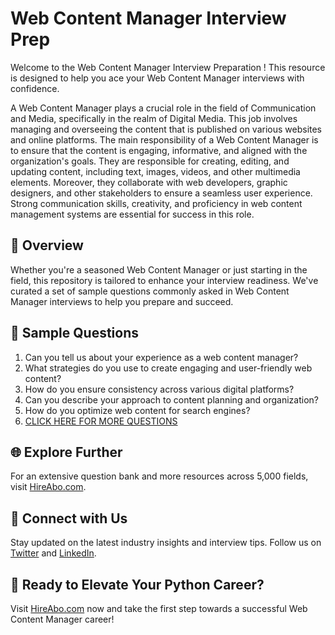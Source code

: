 # Web Content Manager Interview Prep

Welcome to the Web Content Manager Interview Preparation ! This resource is designed to help you ace your Web Content Manager interviews with confidence.

A Web Content Manager plays a crucial role in the field of Communication and Media, specifically in the realm of Digital Media. This job involves managing and overseeing the content that is published on various websites and online platforms. The main responsibility of a Web Content Manager is to ensure that the content is engaging, informative, and aligned with the organization's goals. They are responsible for creating, editing, and updating content, including text, images, videos, and other multimedia elements. Moreover, they collaborate with web developers, graphic designers, and other stakeholders to ensure a seamless user experience. Strong communication skills, creativity, and proficiency in web content management systems are essential for success in this role.

## 🚀 Overview

Whether you're a seasoned Web Content Manager or just starting in the field, this repository is tailored to enhance your interview readiness. We've curated a set of sample questions commonly asked in Web Content Manager interviews to help you prepare and succeed.

## 📝 Sample Questions

1. Can you tell us about your experience as a web content manager?
2. What strategies do you use to create engaging and user-friendly web content?
3. How do you ensure consistency across various digital platforms?
4. Can you describe your approach to content planning and organization?
5. How do you optimize web content for search engines?
6. [CLICK HERE FOR MORE QUESTIONS](https://hireabo.com/job/8_4_43/Web%20Content%20Manager)

## 🌐 Explore Further

For an extensive question bank and more resources across 5,000 fields, visit [HireAbo.com](https://www.hireabo.com).

## 📱 Connect with Us

Stay updated on the latest industry insights and interview tips. Follow us on [Twitter](https://twitter.com/hireabo) and [LinkedIn](https://www.linkedin.com/in/hire-abo-3609972a8/).

## 🚀 Ready to Elevate Your Python Career?

Visit [HireAbo.com](https://www.hireabo.com) now and take the first step towards a successful Web Content Manager career!
